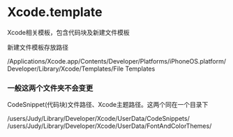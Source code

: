 # Xcode.template
Xcode相关模板，包含代码块及新建文件模板

新建文件模板存放路径

/Applications/Xcode.app/Contents/Developer/Platforms/iPhoneOS.platform/Developer/Library/Xcode/Templates/File Templates

### 一般这两个文件夹不会变更
CodeSnippet(代码块)文件路径、Xcode主题路径。这两个同在一个目录下

/users/Judy/Library/Developer/Xcode/UserData/CodeSnippets/
/users/Judy/Library/Developer/Xcode/UserData/FontAndColorThemes/
